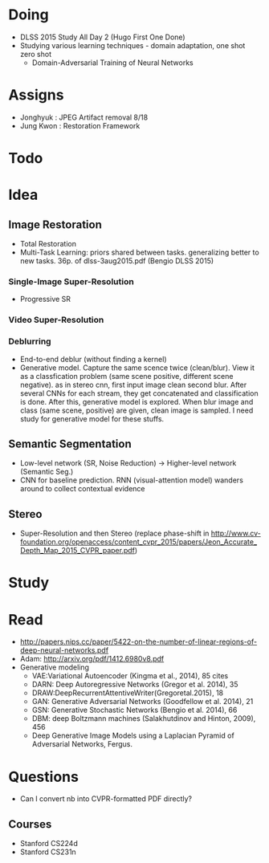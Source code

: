 # Doing
- DLSS 2015 Study All Day 2 (Hugo First One Done)
- Studying various learning techniques - domain adaptation, one shot zero shot 
  - Domain-Adversarial Training of Neural Networks

# Assigns

- Jonghyuk : JPEG Artifact removal 8/18
- Jung Kwon : Restoration Framework 

# Todo
# Idea
## Image Restoration
- Total Restoration 
- Multi-Task Learning: priors shared between tasks. generalizing better to new tasks. 36p. of dlss-3aug2015.pdf (Bengio DLSS 2015)

### Single-Image Super-Resolution
- Progressive SR

### Video Super-Resolution

### Deblurring
- End-to-end deblur (without finding a kernel)
- Generative model. Capture the same scence twice (clean/blur). View it as a classfication problem (same scene positive, different scene negative). as in stereo cnn, first input image clean second blur. After several CNNs for each stream, they get concatenated and classification is done. After this, generative model is explored. When blur image and class (same scene, positive) are given, clean image is sampled. I need study for generative model for these stuffs.

## Semantic Segmentation

- Low-level network (SR, Noise Reduction) -> Higher-level network (Semantic Seg.)
- CNN for baseline prediction. RNN (visual-attention model) wanders around to collect contextual evidence

## Stereo
- Super-Resolution and then Stereo (replace phase-shift in http://www.cv-foundation.org/openaccess/content_cvpr_2015/papers/Jeon_Accurate_Depth_Map_2015_CVPR_paper.pdf)

# Study

# Read 

- http://papers.nips.cc/paper/5422-on-the-number-of-linear-regions-of-deep-neural-networks.pdf
- Adam: http://arxiv.org/pdf/1412.6980v8.pdf
- Generative modeling
  - VAE:Variational Autoencoder (Kingma et al., 2014), 85 cites
  - DARN: Deep Autoregressive Networks (Gregor et al. 2014), 35 
  - DRAW:DeepRecurrentAttentiveWriter(Gregoretal.2015), 18
  - GAN: Generative Adversarial Networks (Goodfellow et al. 2014), 21 
  - GSN: Generative Stochastic Networks (Bengio et al. 2014), 66
  - DBM: deep Boltzmann machines (Salakhutdinov and Hinton, 2009), 456
  - Deep Generative Image Models using a Laplacian Pyramid of Adversarial Networks, Fergus. 
# Questions

- Can I convert nb into CVPR-formatted PDF directly?

## Courses

- Stanford CS224d
- Stanford CS231n
